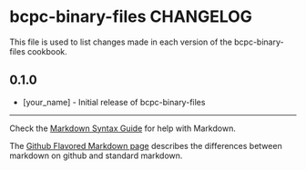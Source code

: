# bcpc-binary-files CHANGELOG

This file is used to list changes made in each version of the bcpc-binary-files cookbook.

## 0.1.0
- [your_name] - Initial release of bcpc-binary-files

- - -
Check the [Markdown Syntax Guide](http://daringfireball.net/projects/markdown/syntax) for help with Markdown.

The [Github Flavored Markdown page](http://github.github.com/github-flavored-markdown/) describes the differences between markdown on github and standard markdown.
